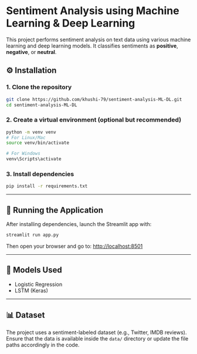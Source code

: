 # Sentiment Analysis using Machine Learning & Deep Learning

This project performs sentiment analysis on text data using various machine learning and deep learning models. It classifies sentiments as **positive**, **negative**, or **neutral**.

## ⚙️ Installation

### 1. Clone the repository

```bash
git clone https://github.com/khushi-79/sentiment-analysis-ML-DL.git
cd sentiment-analysis-ML-DL
````

### 2. Create a virtual environment (optional but recommended)

```bash
python -m venv venv
# For Linux/Mac
source venv/bin/activate

# For Windows
venv\Scripts\activate
```

### 3. Install dependencies

```bash
pip install -r requirements.txt
```

---

## 🚀 Running the Application

After installing dependencies, launch the Streamlit app with:

```bash
streamlit run app.py
```

Then open your browser and go to:
[http://localhost:8501](http://localhost:8501)

---

## 🧠 Models Used

* Logistic Regression
* LSTM (Keras)

---

## 📊 Dataset

The project uses a sentiment-labeled dataset (e.g., Twitter, IMDB reviews).
Ensure that the data is available inside the `data/` directory or update the file paths accordingly in the code.
